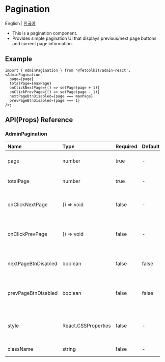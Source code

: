 # Pagination

English | [한국어](../ko/component_pagination.md)

- This is a pagination component.
- Provides simple pagination UI that displays previous/next page buttons and current page information.

## Example

```tsx
import { AdminPagination } from '@fetoolkit/admin-react';
<AdminPagination
  page={page}
  totalPage={maxPage}
  onClickNextPage={() => setPage(page + 1)}
  onClickPrevPage={() => setPage(page - 1)}
  nextPageBtnDisabled={page === maxPage}
  prevPageBtnDisabled={page === 1}
/>;
```

## API(Props) Reference

### AdminPagination

| Name                | Type                | Required | Default | Description                                          |
| :------------------ | :------------------ | :------- | :------ | :--------------------------------------------------- |
| page                | number              | true     | -       | Current page number                                  |
| totalPage           | number              | true     | -       | Total number of pages                                |
| onClickNextPage     | () => void          | false    | -       | Next page button click event method                  |
| onClickPrevPage     | () => void          | false    | -       | Previous page button click event method              |
| nextPageBtnDisabled | boolean             | false    | false   | Whether next page button is disabled                 |
| prevPageBtnDisabled | boolean             | false    | false   | Whether previous page button is disabled             |
| style               | React.CSSProperties | false    | -       | Style declaration <br> - Same as React `style` props |
| className           | string              | false    | -       | CSS class name                                       |
